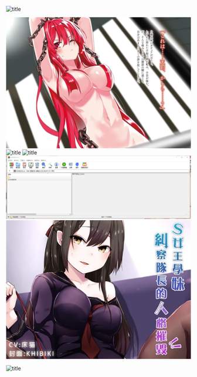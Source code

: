 ![title]()

![title](https://raw.githubusercontent.com/shenyueyemiao/gitnote-images/master/gitnote/2019/08/24/000000000000-1566611885466.jpg)
![title]()
![title]()![title](https://raw.githubusercontent.com/shenyueyemiao/gitnote-images/master/gitnote/2019/12/10/S%5BL%60SZ_WE%5B9N3WK8R1NQCDI-1575934953533.png)
![title](https://raw.githubusercontent.com/shenyueyemiao/gitnote-images/master/gitnote/2019/12/10/RJ208350_img_main-1575935169758.jpg)

![title]()